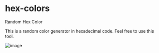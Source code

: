 # hex-colors
Random Hex Color

This is a random color generator in hexadecimal code. Feel free to use this tool.

![image](https://user-images.githubusercontent.com/117380017/199776229-c8acccdd-5197-405c-b8f9-eb06664c6fde.png)
